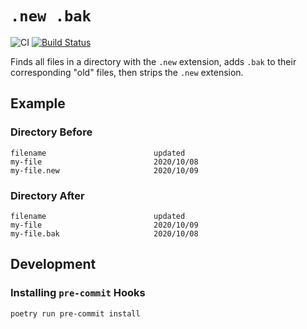 # `.new .bak`

![CI](https://github.com/spenserblack/.new.bak/workflows/CI/badge.svg)
[![Build Status](https://travis-ci.com/spenserblack/.new.bak.svg?branch=master)](https://travis-ci.com/spenserblack/.new.bak)

Finds all files in a directory with the `.new` extension, adds `.bak` to their corresponding "old"
files, then strips the `.new` extension.

## Example

### Directory Before

```
filename                        updated
my-file                         2020/10/08
my-file.new                     2020/10/09
```

### Directory After

```
filename                        updated
my-file                         2020/10/09
my-file.bak                     2020/10/08
```

## Development

### Installing `pre-commit` Hooks

```bash
poetry run pre-commit install
```
